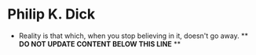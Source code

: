 Philip K. Dick
==============

* Reality is that which, when you stop believing in it, doesn't go away.
** **DO NOT UPDATE CONTENT BELOW THIS LINE** **

